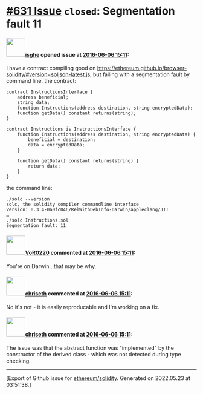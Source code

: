 # [\#631 Issue](https://github.com/ethereum/solidity/issues/631) `closed`: Segmentation fault 11

#### <img src="https://avatars.githubusercontent.com/u/1006078?v=4" width="50">[isghe](https://github.com/isghe) opened issue at [2016-06-06 15:11](https://github.com/ethereum/solidity/issues/631):

I have a contract compiling good on https://ethereum.github.io/browser-solidity/#version=soljson-latest.js, but failing with a segmentation fault by command line.
the contract:

```
contract InstructionsInterface {
    address beneficial;
    string data;
    function Instructions(address destination, string encryptedData);
    function getData() constant returns(string);
}

contract Instructions is InstructionsInterface {
    function Instructions(address destination, string encryptedData) {
        beneficial = destination;
        data = encryptedData;
    }

    function getData() constant returns(string) {
        return data;
    }
}
```

the command line:

```
./solc --version
solc, the solidity compiler commandline interface
Version: 0.3.4-0a0fc046/RelWithDebInfo-Darwin/appleclang/JIT
…
./solc Instructions.sol 
Segmentation fault: 11
```


#### <img src="https://avatars.githubusercontent.com/u/7756785?u=2893ea91743ac89ee3846d1f5c7209720e834129&v=4" width="50">[VoR0220](https://github.com/VoR0220) commented at [2016-06-06 15:11](https://github.com/ethereum/solidity/issues/631#issuecomment-224021226):

You're on Darwin...that may be why.

#### <img src="https://avatars.githubusercontent.com/u/9073706?v=4" width="50">[chriseth](https://github.com/chriseth) commented at [2016-06-06 15:11](https://github.com/ethereum/solidity/issues/631#issuecomment-224026721):

No it's not - it is easily reproducable and I'm working on a fix.

#### <img src="https://avatars.githubusercontent.com/u/9073706?v=4" width="50">[chriseth](https://github.com/chriseth) commented at [2016-06-06 15:11](https://github.com/ethereum/solidity/issues/631#issuecomment-224031796):

The issue was that the abstract function was "implemented" by the constructor of the derived class - which was not detected during type checking.


-------------------------------------------------------------------------------



[Export of Github issue for [ethereum/solidity](https://github.com/ethereum/solidity). Generated on 2022.05.23 at 03:51:38.]
